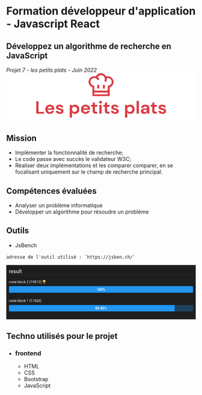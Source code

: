 # Formation développeur d'application - Javascript React

## Développez un algorithme de recherche en JavaScript
_Projet 7 - les petits plats - Juin 2022_
![Screenshot](./asset/Screenshot-petits-plats_readme.png)

## Mission 
 * Implémenter la fonctionnalité de recherche;
 * Le code passe avec succès le validateur W3C;
 * Réaliser deux implémentations et les comparer comparer, en se focalisant uniquement sur le champ de recherche principal.


## Compétences évaluées  

* Analyser un problème informatique  
* Développer un algorithme pour résoudre un problème

## Outils

* JsBench
```
adresse de l'outil utilisé : `https://jsben.ch/`
```
![Screenshot](./asset/Screenshot%202022-06-23%20at%2012-55-39%20JSBEN.CH.png)


## Techno utilisés pour le projet  

* ### frontend
  * HTML
  * CSS 
  * Bootstrap
  * JavaScript
  